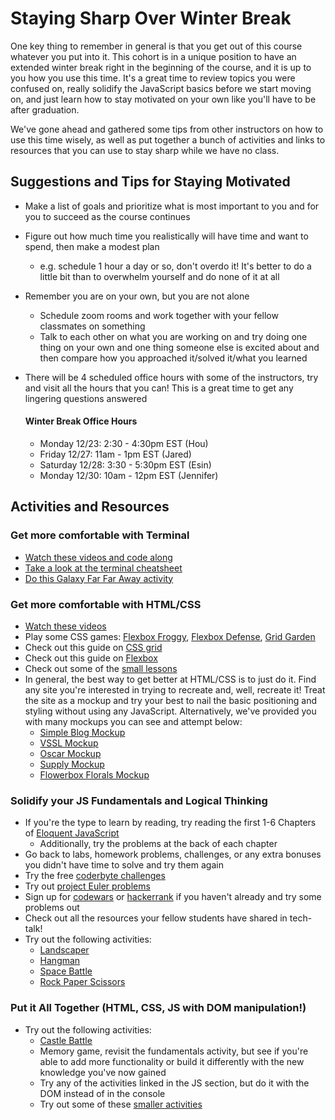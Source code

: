 # Staying Sharp Over Winter Break 

One key thing to remember in general is that you get out of this course whatever you put into it. This cohort is in a unique position to have an extended winter break right in the beginning of the course, and it is up to you how you use this time. It's a great time to review topics you were confused on, really solidify the JavaScript basics before we start moving on, and just learn how to stay motivated on your own like you'll have to be after graduation. 

We've gone ahead and gathered some tips from other instructors on how to use this time wisely, as well as put together a bunch of activities and links to resources that you can use to stay sharp while we have no class. 

## Suggestions and Tips for Staying Motivated 

- Make a list of goals and prioritize what is most important to you and for you to succeed as the course continues
- Figure out how much time you realistically will have time and want to spend, then make a modest plan 
  - e.g. schedule 1 hour a day or so, don't overdo it! It's better to do a little bit than to overwhelm yourself and do none of it at all
- Remember you are on your own, but you are not alone
  - Schedule zoom rooms and work together with your fellow classmates on something
  - Talk to each other on what you are working on and try doing one thing on your own and one thing someone else is excited about and then compare how you approached it/solved it/what you learned
- There will be 4 scheduled office hours with some of the instructors, try and visit all the hours that you can! This is a great time to get any lingering questions answered

    #### Winter Break Office Hours

    - Monday 12/23: 2:30 - 4:30pm EST (Hou)
    - Friday 12/27: 11am - 1pm EST (Jared)
    - Saturday 12/28: 3:30 - 5:30pm EST (Esin) 
    - Monday 12/30: 10am - 12pm EST (Jennifer)
    
## Activities and Resources 

### Get more comfortable with Terminal 
  - [Watch these videos and code along](https://www.youtube.com/playlist?list=PLdnONIhPScSToZztXRHyKZTQEsE30luMx)
  - [Take a look at the terminal cheatsheet](https://git.generalassemb.ly/seir-129/cli-intro/blob/master/additional-cli-cheatsheet.md) 
  - [Do this Galaxy Far Far Away activity](https://git.generalassemb.ly/seir-129/winter-break/blob/master/terminal/galaxy-far-away.md)
  
### Get more comfortable with HTML/CSS 
  - [Watch these videos](https://git.generalassemb.ly/Web-Development-Immersive-Remote/WDIR-Stan-Lee/wiki/HTML-CSS-Review-Videos)
  - Play some CSS games: [Flexbox Froggy](https://flexboxfroggy.com/), [Flexbox Defense](http://www.flexboxdefense.com/), [Grid Garden](https://cssgridgarden.com/)
  - Check out this guide on [CSS grid](https://learncssgrid.com/)
  - Check out this guide on [Flexbox](https://css-tricks.com/snippets/css/a-guide-to-flexbox/)
  - Check out some of the [small lessons](html-css/small-lessons)
  - In general, the best way to get better at HTML/CSS is to just do it. Find any site you're interested in trying to recreate and, well, recreate it! Treat the site as a mockup and try your best to nail the basic positioning and styling without using any JavaScript. Alternatively, we've provided you with many mockups you can see and attempt below: 
    - [Simple Blog Mockup](html-css/mockups/simple-blog)
    - [VSSL Mockup](html-css/mockups/vssl)
    - [Oscar Mockup](html-css/mockups/oscar)
    - [Supply Mockup](html-css/mockups/supply)
    - [Flowerbox Florals Mockup](html-css/mockups/flowerbox-florals)
 
 ### Solidify your JS Fundamentals and Logical Thinking
  - If you're the type to learn by reading,  try reading the first 1-6 Chapters of [Eloquent JavaScript](https://eloquentjavascript.net/)
    - Additionally, try the problems at the back of each chapter
  - Go back to labs, homework problems, challenges, or any extra bonuses you didn't have time to solve and try them again 
  - Try the free [coderbyte challenges](https://coderbyte.com/challenges)
  - Try out [project Euler problems](https://projecteuler.net/archives)
  - Sign up for [codewars](https://www.codewars.com/) or [hackerrank](https://www.hackerrank.com/) if you haven't already and try some problems out 
  - Check out all the resources your fellow students have shared in tech-talk! 
  - Try out the following activities: 
    - [Landscaper](javascript/landscaper.md)
    - [Hangman](javascript/hangman.md)
    - [Space Battle](javascript/space-battle.md)
    - [Rock Paper Scissors](javascript/rps.md)
  
### Put it All Together (HTML, CSS, JS with DOM manipulation!) 
  - Try out the following activities: 
    - [Castle Battle](all-together/castle-battle.md)
    - Memory game, revisit the fundamentals activity, but see if you're able to add more functionality or build it differently with the new knowledge you've now gained 
    - Try any of the activities linked in the JS section, but do it with the DOM instead of in the console 
    - Try out some of these [smaller activities](all-together/small-activities)
